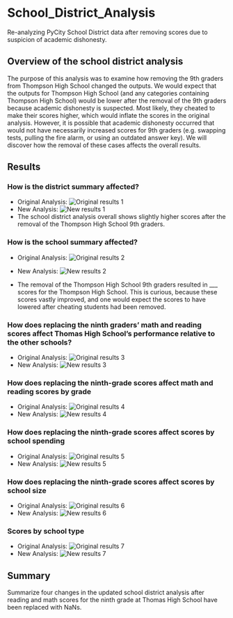 # School_District_Analysis
Re-analyzing PyCity School District data after removing scores due to suspicion of academic dishonesty.

## Overview of the school district analysis

The purpose of this analysis was to examine how removing the 9th graders from Thompson High School changed the outputs. We would expect that the outputs for Thompson High School (and any categories containing Thompson High School) would be lower after the removal of the 9th graders because academic dishonesty is suspected. Most likely, they cheated to make their scores higher, which would inflate the scores in the original analysis. However, it is possible that academic dishonesty occurred that would not have necessarily increased scores for 9th graders (e.g. swapping tests, pulling the fire alarm, or using an outdated answer key). We will discover how the removal of these cases affects the overall results.

## Results

  ### How is the district summary affected?
  - Original Analysis:
  ![Original results 1](/Resources/O1.png)
  - New Analysis:
  ![New results 1](/Resources/N1.png)
  - The school district analysis overall shows slightly higher scores after the removal of the Thompson High School 9th graders.
  
  ### How is the school summary affected?
  
  - Original Analysis:
  ![Original results 2](/Resources/O2.png)
  - New Analysis:
  ![New results 2](/Resources/N2.png)
  
  - The removal of the Thompson High School 9th graders resulted in ___ scores for the Thompson High School. This is curious, because these scores vastly improved, and one would expect the scores to have lowered after cheating students had been removed. 
  
  
  ### How does replacing the ninth graders’ math and reading scores affect Thomas High School’s performance relative to the other schools?
  
  - Original Analysis:
  ![Original results 3](/Resources/O3.png)
  - New Analysis:
  ![New results 3](/Resources/N3.png)
  
   
  ### How does replacing the ninth-grade scores affect math and reading scores by grade
  
  - Original Analysis:
  ![Original results 4](/Resources/O4.png)
  - New Analysis:
  ![New results 4](/Resources/N4.png)


  ### How does replacing the ninth-grade scores affect scores by school spending
  
  - Original Analysis:
  ![Original results 5](/Resources/O5.png)
  - New Analysis:
  ![New results 5](/Resources/N5.png)
  
  ### How does replacing the ninth-grade scores affect scores by school size
  
  - Original Analysis:
  ![Original results 6](/Resources/O6.png)
  - New Analysis:
  ![New results 6](/Resources/N6.png)
  
  
  ### Scores by school type
  
   - Original Analysis:
  ![Original results 7](/Resources/O7.png)
  - New Analysis:
  ![New results 7](/Resources/N7.png)
  

## Summary
Summarize four changes in the updated school district analysis after reading and math scores for the ninth grade at Thomas High School have been replaced with NaNs.

